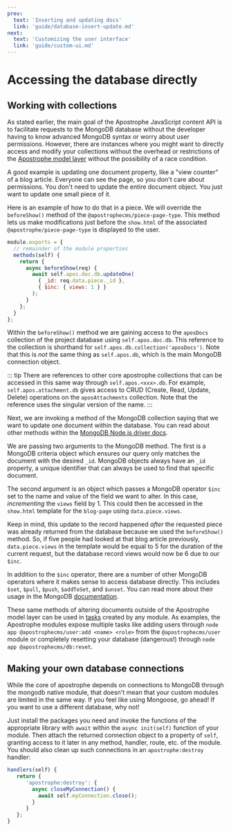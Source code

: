 ```yaml
---
prev:
  text: 'Inserting and updating docs'
  link: 'guide/database-insert-update.md'
next:
  text: 'Customizing the user interface'
  link: 'guide/custom-ui.md'
---
```

# Accessing the database directly

## Working with collections
As stated earlier, the main goal of the Apostrophe JavaScript content API is to facilitate requests to the MongoDB database without the developer having to know advanced MongoDB syntax or worry about user permissions. However, there are instances where you might want to directly access and modify your collections without the overhead or restrictions of the [Apostrophe model layer](database-insert-update.md) without the possibility of a race condition.

A good example is updating one document property, like a "view counter" of a blog article. Everyone can see the page, so you don't care about permissions. You don't need to update the entire document object. You just want to update one small piece of it.

Here is an example of how to do that in a piece. We will override the `beforeShow()` method of the `@apostrophecms/piece-page-type`. This method lets us make modifications just before the `show.html` of the associated `@apostrophe/piece-page-type` is displayed to the user.

<AposCodeBlock>

```javascript
module.exports = {
  // remainder of the module properties
  methods(self) {
    return {
      async beforeShow(req) {
        await self.apos.doc.db.updateOne(
          { _id: req.data.piece._id },
          { $inc: { views: 1 } }
        );
      }
    };
  }
};
```

<template v-slot:caption>
modules/article-page/index.js
</template>
</AposCodeBlock>

Within the `beforeShow()` method we are gaining access to the `aposDocs` collection of the project database using `self.apos.doc.db`. This reference to the collection is shorthand for `self.apos.db.collection('aposDocs')`. Note that this is *not* the same thing as `self.apos.db`, which is the main MongoDB connection object. 

::: tip
There are references to other core apostrophe collections that can be accessed in this same way through `self.apos.<xxx>.db`. For example, `self.apos.attachment.db` gives access to CRUD (Create, Read, Update, Delete) operations on the `aposAttachments` collection. Note that the reference uses the singular version of the name.
:::

Next, we are invoking a method of the MongoDB collection saying that we want to update one document within the database. You can read about other methods within the [MongoDB Node.js driver docs](https://www.mongodb.com/docs/drivers/node/current/fundamentals/crud/).

We are passing two arguments to the MongoDB method. The first is a MongoDB criteria object which ensures our query only matches the document with the desired `_id`. MongoDB objects always have an `_id` property, a unique identifier that can always be used to find that specific document.

The second argument is an object which passes a MongoDB operator `$inc` set to the name and value of the field we want to alter. In this case, *incrementing* the `views` field by 1. This could then be accessed in the `show.html` template for the `blog-page` using `data.piece.views`.

Keep in mind, this update to the record happened *after* the requested piece was already returned from the database because we used the `beforeShow()` method. So, if five people had looked at that blog article previously, `data.piece.views` in the template would be equal to 5 for the duration of the current request, but the database record views would now be 6 due to our `$inc`.

In addition to the `$inc` operator, there are a number of other MongoDB operators where it makes sense to access database directly. This includes `$set`, `$pull`, `$push`, `$addToSet`, and `$unset`. You can read more about their usage in the MongoDB [documentation](https://www.mongodb.com/docs/v6.0/reference/operator/update/).

These same methods of altering documents outside of the Apostrophe model layer can be used in [tasks](/reference/module-api/module-overview.html#tasks-self) created by any module. As examples, the Apostrophe modules expose multiple tasks like adding users through `node app @apostrophecms/user:add <name> <role>` from the `@apostrophecms/user` module or completely resetting your database (dangerous!) through `node app @apostrophecms/db:reset`.

## Making your own database connections

While the core of apostrophe depends on connections to MongoDB through the mongodb native module, that doesn't mean that your custom modules are limited in the same way. If you feel like using Mongoose, go ahead! If you want to use a different database, why not!

Just install the packages you need and invoke the functions of the appropriate library with `await` within the `async init(self)` function of your module. Then attach the returned connection object to a property of `self`, granting access to it later in any method, handler, route, etc. of the module. You should also clean up such connections in an `apostrophe:destroy` handler:

<AposCodeBlock>

``` javascript
handlers(self) {
   return {
      'apostrophe:destroy': {
        async closeMyConnection() {
          await self.myConnection.close();
        }
      }
   };
}
```
</AposCodeBlock>